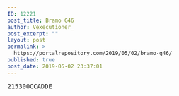 ```yaml
---
ID: 12221
post_title: Bramo G46
author: Vexecutioner_
post_excerpt: ""
layout: post
permalink: >
  https://portalrepository.com/2019/05/02/bramo-g46/
published: true
post_date: 2019-05-02 23:37:01
---
```

<pre>215300CCADDE</pre>